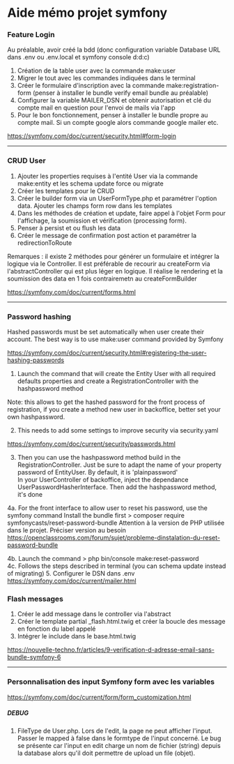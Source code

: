 # Aide mémo projet symfony  

### Feature Login  
Au préalable, avoir créé la bdd (donc configuration variable Database URL dans .env ou .env.local et symfony console d:d:c)
1. Création de la table user avec la commande make:user
2. Migrer le tout avec les commandes indiquées dans le terminal
3. Créer le formulaire d'inscription avec la commande make:registration-form (penser à installer le bundle verify email bundle au préalable)
4. Configurer la variable MAILER_DSN et obtenir autorisation et clé du compte mail en question pour l'envoi de mails via l'app
5. Pour le bon fonctionnement, penser à installer le bundle propre au compte mail. Si un compte google alors commande google mailer etc.  

https://symfony.com/doc/current/security.html#form-login  
<hr>  
   
### CRUD User  
 1. Ajouter les properties requises à l'entité User via la commande make:entity et les schema update force ou migrate
 2. Créer les templates pour le CRUD
 3. Créer le builder form via un UserFormType.php et paramétrer l'option data. Ajouter les champs form row dans les templates
 4. Dans les méthodes de création et update, faire appel à l'objet Form pour l'affichage, la soumission et vérification (processing form).
 5. Penser à persist et ou flush les data 
 6. Créer le message de confirmation post action et paramétrer la redirectionToRoute 

 Remarques : il existe 2 méthodes pour générer un formulaire et intégrer la logique via le Controller. Il est préférable de recourir au createForm via l'abstractController qui est plus léger en logique.
 Il réalise le rendering et la soumission des data en 1 fois contrairemetn au createFormBuilder

 https://symfony.com/doc/current/forms.html
<hr>  

### Password hashing
Hashed passwords must be set automatically when user create their account. The best way is to use make:user command provided by Symfony  

https://symfony.com/doc/current/security.html#registering-the-user-hashing-passwords
1. Launch the command that will create the Entity User with all required defaults properties and create a RegistrationController with the hashpassword method  

Note: this allows to get the hashed password for the front process of registration, if you create a method new user in backoffice, better set your own hashpassword. 

2. This needs to add some settings to improve security via security.yaml  

https://symfony.com/doc/current/security/passwords.html  

3. Then you can use the hashpassword method build in the RegistrationController. 
Just be sure to adapt the name of your property password of EntityUser. By default, it is 'plainpassword'  
In your UserController of backoffice, inject the dependance UserPasswordHasherInterface. 
Then add the hashpassword method, it's done

4a. For the front interface to allow user to reset his password, use the symfony command 
Install the bundle first > composer require symfonycasts/reset-password-bundle
Attention à la version de PHP utilisée dans le projet. Préciser version au besoin
https://openclassrooms.com/forum/sujet/probleme-dinstalation-du-reset-password-bundle  

4b. Launch the command > php bin/console make:reset-password  
4c. Follows the steps described in terminal (you can schema update instead of migrating)
5. Configurer le DSN dans .env https://symfony.com/doc/current/mailer.html

 ### Flash messages  
 1. Créer le add message dans le controller via l'abstract
 2. Créer le template partial _flash.html.twig et créer la boucle des message en fonction du label appelé
 3. Intégrer le include dans le base.html.twig  

 https://nouvelle-techno.fr/articles/9-verification-d-adresse-email-sans-bundle-symfony-6
<hr>  

### Personnalisation des input Symfony form avec les variables  

https://symfony.com/doc/current/form/form_customization.html

 ##### DEBUG
 1. FileType de User.php. Lors de l'edit, la page ne peut afficher l'input. Passer le mapped à false dans le formtype de l'input concerné. Le bug se présente car l'input en edit charge un nom de fichier (string) depuis la database alors qu'il doit permettre de upload un file (objet).

